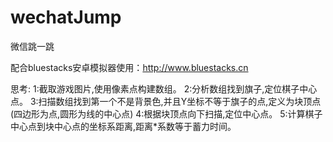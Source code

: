 # wechatJump
微信跳一跳

配合bluestacks安卓模拟器使用：http://www.bluestacks.cn

思考:
    1:截取游戏图片,使用像素点构建数组。
    2:分析数组找到旗子,定位棋子中心点。
    3:扫描数组找到第一个不是背景色,并且Y坐标不等于旗子的点,定义为块顶点(四边形为点,圆形为线的中心点)
    4:根据块顶点向下扫描,定位中心点。
    5:计算棋子中心点到块中心点的坐标系距离,距离*系数等于蓄力时间。